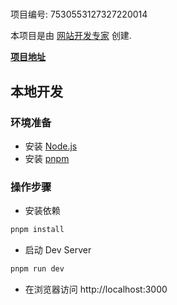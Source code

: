 # 

项目编号: 7530553127327220014

本项目是由 [网站开发专家](https://space.coze.cn/) 创建.

[**项目地址**](https://space.coze.cn/task/7530553127327220014)

## 本地开发

### 环境准备

- 安装 [Node.js](https://nodejs.org/en)
- 安装 [pnpm](https://pnpm.io/installation)

### 操作步骤

- 安装依赖

```sh
pnpm install
```

- 启动 Dev Server

```sh
pnpm run dev
```

- 在浏览器访问 http://localhost:3000

